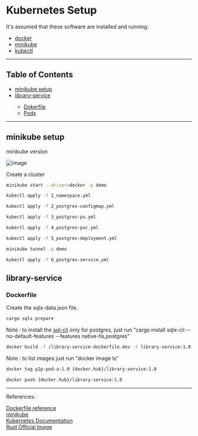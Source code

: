 # Kubernetes Setup

It's assumed that these software are installed and running:

<ul>
  <li><a href="https://docs.docker.com/engine/install/ubuntu/" target="_blank">docker</a></li>
  <li><a href="https://minikube.sigs.k8s.io/docs/start/" target="_blank">minikube</a></li>
  <li><a href="https://kubernetes.io/docs/tasks/tools/install-kubectl-linux/" target="_blank">kubectl</a></li>
</ul>
<hr>

## Table of Contents<br>
<ul>
  <li><a href="https://github.com/gcp-development/web-application/tree/main/kubernetes-setup#minikube-setup" target="_self">minikube setup</a></li>
  <li><a href="" target="_self">library-service</a></li>
  <ul>
    <li><a href="" target="_self">Dokerfile</a></li>
    <li><a href="" target="_self">Pods</a></li>
  </ul>
</ul>
<hr>

## minikube setup

minikube version

![image](https://user-images.githubusercontent.com/76512851/222912565-1742b8a7-2b23-45f2-9007-bb1ade990be1.png)

Create a cluster
```bash
minikube start --driver=docker -p demo
```

```bash
kubectl apply -f 1_namespace.yml
```

```bash
kubectl apply -f 2_postgres-configmap.yml
```

```bash
kubectl apply -f 3_postgres-pv.yml
```

```bash
kubectl apply -f 4_postgres-pvc.yml
```

```bash
kubectl apply -f 5_postgres-deployment.yml
```

```bash
minikube tunnel -p demo
```

```bash
kubectl apply -f 6_postgres-service.yml
```

## library-service

### Dockerfile

Create the sqlx-data.json file.
```bash
cargo sqlx prepare
```
Note : to install the [sql-cli](https://crates.io/crates/sqlx-cli) only for postgres, just run "cargo install sqlx-cli --no-default-features --features native-tls,postgres"

```bash
docker build -f /library-service-dockerfile.dev -t library-service:1.0 .
```
Note : to list images just run "docker image ls"


```bash
docker tag p2p-pod-a:1.0 {docker.hub}/library-service:1.0
```


```bash
docker push {docker.hub}/library-service:1.0
```

<hr>
References:<br>

[Dockerfile reference](https://docs.docker.com/engine/reference/builder/)<br>
[minikube](https://minikube.sigs.k8s.io/docs/)<br>
[Kubernetes Documentation](https://kubernetes.io/docs/home/)<br>
[Rust Official Image](https://hub.docker.com/_/rust)
